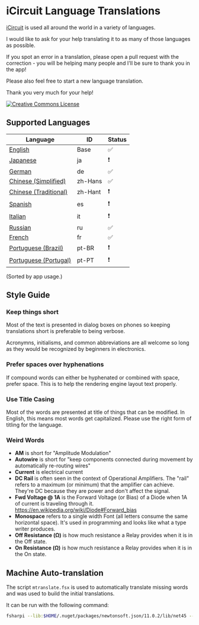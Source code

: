 # iCircuit Language Translations

[iCircuit](http://icircuitapp.com) is used all around the world in a variety
of languages.

I would like to ask for your help translating it to
as many of those languages as possible.

If you spot an error in a translation, please open a pull request with the correction - you will be helping many people and I'll be sure to thank you in the app!

Please also feel free to start a new language translation.

Thank you very much for your help!

<a rel="license" href="http://creativecommons.org/licenses/by/4.0/"><img alt="Creative Commons License" style="border-width:0" src="https://i.creativecommons.org/l/by/4.0/88x31.png" /></a>



## Supported Languages

| Language | ID | Status |
|--|--|--|
|[English](Base.lproj/Localizable.strings)|Base|✅|
|[Japanese](ja.lproj/Localizable.strings)|ja|❗️|
|[German](de.lproj/Localizable.strings)|de|✅|
|[Chinese (Simplified)](zh-Hans.lproj/Localizable.strings)|zh-Hans|✅|
|[Chinese (Traditional)](zh-Hant.lproj/Localizable.strings)|zh-Hant|❗️|
|[Spanish](es.lproj/Localizable.strings)|es|❗️|
|[Italian](it.lproj/Localizable.strings)|it|❗️|
|[Russian](ru.lproj/Localizable.strings)|ru|✅|
|[French](fr.lproj/Localizable.strings)|fr|✅|
|[Portuguese (Brazil)](pt-BR.lproj/Localizable.strings)|pt-BR|❗️|
|[Portuguese (Portugal)](pt-PT.lproj/Localizable.strings)|pt-PT|❗️|

(Sorted by app usage.)



## Style Guide

### Keep things short

Most of the text is presented in dialog boxes on phones so keeping
translations short is preferable to being verbose.

Acronymns, initialisms, and common abbreviations are all welcome so long
as they would be recognized by beginners in electronics.

### Prefer spaces over hyphenations

If compound words can either be hyphenated or combined with space,
prefer space. This is to help the rendering engine layout text properly.

### Use Title Casing

Most of the words are presented at title of things that can be modified.
In English, this means most words get capitalized. Please use the right
form of titling for the language.



### Weird Words

* **AM** is short for "Amplitude Modulation"
* **Autowire** is short for "keep components connected during movement by automatically re-routing wires"
* **Current** is electrical current
* **DC Rail** is often seen in the context of Operational Amplifiers. The "rail" refers to a maximum (or minimum) that the amplifier can achieve. They're DC because they are power and don't affect the signal.
* **Fwd Voltage @ 1A** is the Forward Voltage (or Bias) of a Diode when 1A of current is traveling through it. https://en.wikipedia.org/wiki/Diode#Forward_bias
* **Monospace** refers to a single width Font (all letters consume the same horizontal space). It's used in programming and looks like what a type writer produces.
* **Off Resistance (Ω)** is how much resistance a Relay provides when it is in the Off state.
* **On Resistance (Ω)** is how much resistance a Relay provides when it is in the On state.



## Machine Auto-translation

The script `mtranslate.fsx` is used to automatically translate missing
words and was used to build the initial translations.

It can be run with the following command:

```bash
fsharpi --lib:$HOME/.nuget/packages/newtonsoft.json/11.0.2/lib/net45 --exec mtranslate.fsx
```

